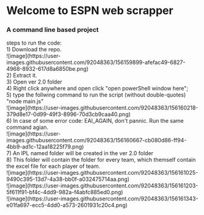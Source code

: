 <h1 > Welcome to ESPN web scrapper</h1>
<h3>A command line based project</h3>
steps to run the code: <br>
1) Download the repo.<br>
![image](https://user-images.githubusercontent.com/92048363/156159899-afefac49-6827-4968-8932-617d8a6850be.png)<br>
2) Extract it. <br>
3) Open ver 2.0 folder<br>
4) Right click anywhere and open click "open powerShell window here";<br>
5) type the follwing command to run the script (without double-quotes)<br>
   "node main.js" <br>
![image](https://user-images.githubusercontent.com/92048363/156160218-379d8e17-0d99-49f3-8996-70d3cb9caa40.png)<br>
6) In case of some error code: EAI_AGAIN, don't pannic. Run the same command agian.<br>
![image](https://user-images.githubusercontent.com/92048363/156160667-cb080d86-ff94-4bb9-ad1c-12aa18225f79.png)<br>
7) An IPL named folder will be created in the ver 2.0 folder<br>
8) This folder will contain the folder for every team, which themself contain the excel file for each player of team.<br>
![image](https://user-images.githubusercontent.com/92048363/156161025-9490c395-13d7-4a38-bb0f-a032475714aa.png)<br>
![image](https://user-images.githubusercontent.com/92048363/156161203-5f611f91-bf4c-4dd9-982a-f4abfc885ed0.png)<br>
![image](https://user-images.githubusercontent.com/92048363/156161343-e01fa697-ecc5-4dd0-a573-2601931c20c4.png)<br>
